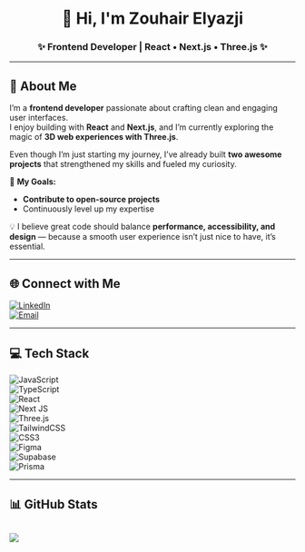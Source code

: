 <!-- Profile Header -->
<h1 align="center">👋 Hi, I'm Zouhair Elyazji</h1>
<h3 align="center">✨ Frontend Developer | React • Next.js • Three.js ✨</h3>

---

## 💫 About Me  
I’m a **frontend developer** passionate about crafting clean and engaging user interfaces.  
I enjoy building with **React** and **Next.js**, and I’m currently exploring the magic of **3D web experiences with Three.js**.  

Even though I’m just starting my journey, I’ve already built **two awesome projects** that strengthened my skills and fueled my curiosity.  

🎯 **My Goals:**  
- **Contribute to open-source projects**  
- Continuously level up my expertise  

💡 I believe great code should balance **performance, accessibility, and design** — because a smooth user experience isn’t just nice to have, it’s essential.  

---

## 🌐 Connect with Me  
[![LinkedIn](https://img.shields.io/badge/LinkedIn-%230077B5.svg?logo=linkedin&logoColor=white)](https://linkedin.com/in/zouhair-elyazji-3aa50824b)  
[![Email](https://img.shields.io/badge/Email-D14836?logo=gmail&logoColor=white)](mailto:alyazjyzhyr@gmail.com)  

---

## 💻 Tech Stack  
![JavaScript](https://img.shields.io/badge/javascript-%23323330.svg?style=for-the-badge&logo=javascript&logoColor=%23F7DF1E)  
![TypeScript](https://img.shields.io/badge/typescript-%23007ACC.svg?style=for-the-badge&logo=typescript&logoColor=white)  
![React](https://img.shields.io/badge/react-%2320232a.svg?style=for-the-badge&logo=react&logoColor=%2361DAFB)  
![Next JS](https://img.shields.io/badge/Next-black?style=for-the-badge&logo=next.js&logoColor=white)  
![Three.js](https://img.shields.io/badge/threejs-black?style=for-the-badge&logo=three.js&logoColor=white)  
![TailwindCSS](https://img.shields.io/badge/tailwindcss-%2338B2AC.svg?style=for-the-badge&logo=tailwind-css&logoColor=white)  
![CSS3](https://img.shields.io/badge/css3-%231572B6.svg?style=for-the-badge&logo=css3&logoColor=white)  
![Figma](https://img.shields.io/badge/figma-%23F24E1E.svg?style=for-the-badge&logo=figma&logoColor=white)  
![Supabase](https://img.shields.io/badge/Supabase-3ECF8E?style=for-the-badge&logo=supabase&logoColor=white)  
![Prisma](https://img.shields.io/badge/Prisma-3982CE?style=for-the-badge&logo=Prisma&logoColor=white)  

---

## 📊 GitHub Stats  
![](https://github-readme-stats.vercel.app/api?username=Zouhair-Al-Yazji&theme=gruvbox&hide_border=false&include_all_commits=false&count_private=false)  
---
